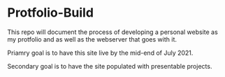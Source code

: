 # Protfolio-Build
This repo will document the process of developing a personal website as my protfolio and as well as the webserver that goes with it.

Priamry goal is to have this site live by the mid-end of July 2021.

Secondary goal is to have the site populated with presentable projects.

